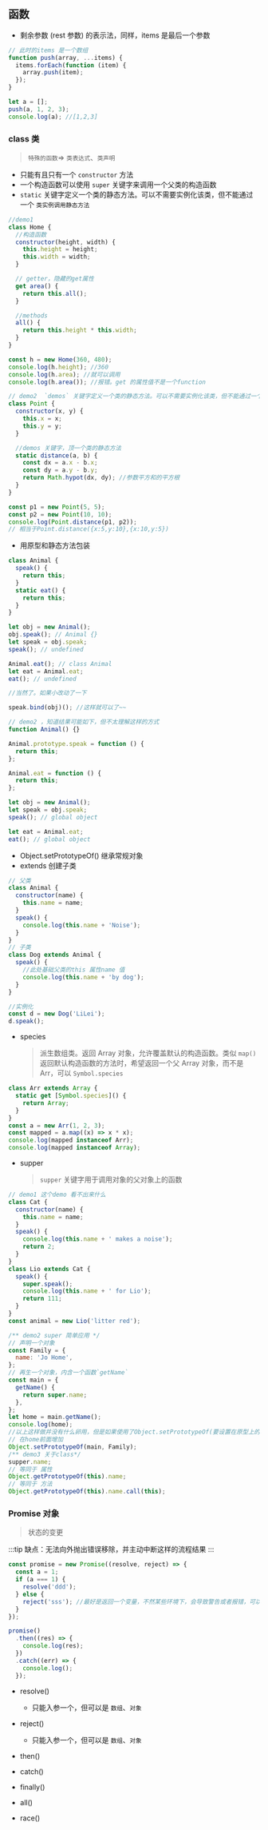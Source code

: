 ## 函数

- 剩余参数 (rest 参数) 的表示法，同样，items 是最后一个参数

```js
// 此时的items 是一个数组
function push(array, ...items) {
  items.forEach(function (item) {
    array.push(item);
  });
}

let a = [];
push(a, 1, 2, 3);
console.log(a); //[1,2,3]
```

### class 类

> `特殊的函数`=> `类表达式`、`类声明`

- 只能有且只有一个 `constructor` 方法
- 一个构造函数可以使用 `super` 关键字来调用一个父类的构造函数
- `static` 关键字定义一个类的静态方法。可以不需要实例化该类，但不能通过一个 `类实例调用静态方法`

```js
//demo1
class Home {
  //构造函数
  constructor(height, width) {
    this.height = height;
    this.width = width;
  }

  // getter，隐藏的get属性
  get area() {
    return this.all();
  }

  //methods
  all() {
    return this.height * this.width;
  }
}

const h = new Home(360, 480);
console.log(h.height); //360
console.log(h.area); //就可以调用
console.log(h.area()); //报错。get 的属性值不是一个function

// demo2  `demos` 关键字定义一个类的静态方法。可以不需要实例化该类，但不能通过一个`类实例调用静态方法`
class Point {
  constructor(x, y) {
    this.x = x;
    this.y = y;
  }

  //demos 关键字，顶一个类的静态方法
  static distance(a, b) {
    const dx = a.x - b.x;
    const dy = a.y - b.y;
    return Math.hypot(dx, dy); //参数平方和的平方根
  }
}

const p1 = new Point(5, 5);
const p2 = new Point(10, 10);
console.log(Point.distance(p1, p2));
// 相当于Point.distance({x:5,y:10},{x:10,y:5})
```

- 用原型和静态方法包装

```js
class Animal {
  speak() {
    return this;
  }
  static eat() {
    return this;
  }
}

let obj = new Animal();
obj.speak(); // Animal {}
let speak = obj.speak;
speak(); // undefined

Animal.eat(); // class Animal
let eat = Animal.eat;
eat(); // undefined

//当然了。如果小改动了一下

speak.bind(obj)(); //这样就可以了~~

// demo2 ，知道结果可能如下，但不太理解这样的方式
function Animal() {}

Animal.prototype.speak = function () {
  return this;
};

Animal.eat = function () {
  return this;
};

let obj = new Animal();
let speak = obj.speak;
speak(); // global object

let eat = Animal.eat;
eat(); // global object
```

- Object.setPrototypeOf() 继承常规对象
- extends 创建子类

```js
// 父类
class Animal {
  constructor(name) {
    this.name = name;
  }
  speak() {
    console.log(this.name + 'Noise');
  }
}
// 子类
class Dog extends Animal {
  speak() {
    //此处基础父类的this 属性name 值
    console.log(this.name + 'by dog');
  }
}

//实例化
const d = new Dog('LiLei');
d.speak();
```

- species
  > 派生数组类。返回 Array 对象，允许覆盖默认的构造函数。类似 `map()` 返回默认构造函数的方法时，希望返回一个父 Array 对象，而不是 Arr，可以 `Symbol.species`

```js
class Arr extends Array {
  static get [Symbol.species]() {
    return Array;
  }
}
const a = new Arr(1, 2, 3);
const mapped = a.map((x) => x * x);
console.log(mapped instanceof Arr);
console.log(mapped instanceof Array);
```

- supper
  > `supper` 关键字用于调用对象的父对象上的函数

```js
// demo1 这个demo 看不出来什么
class Cat {
  constructor(name) {
    this.name = name;
  }
  speak() {
    console.log(this.name + ' makes a noise');
    return 2;
  }
}
class Lio extends Cat {
  speak() {
    super.speak();
    console.log(this.name + ' for Lio');
    return 111;
  }
}
const animal = new Lio('litter red');

/** demo2 super 简单应用 */
// 声明一个对象
const Family = {
  name: 'Jo Home',
};
// 再生一个对象，内含一个函数`getName`
const main = {
  getName() {
    return super.name;
  },
};
let home = main.getName();
console.log(home);
//以上这样做并没有什么卵用，但是如果使用了Object.setPrototypeOf(要设置在原型上的对象，prototype)
// 在home前面增加
Object.setPrototypeOf(main, Family);
/** demo3 关于class*/
supper.name;
// 等同于 属性
Object.getPrototypeOf(this).name;
// 等同于 方法
Object.getPrototypeOf(this).name.call(this);
```

### Promise 对象

> 状态的变更

:::tip
缺点：无法向外抛出错误移除，并主动中断这样的流程结果
:::

```js
const promise = new Promise((resolve, reject) => {
  const a = 1;
  if (a === 1) {
    resolve('ddd');
  } else {
    reject('sss'); //最好是返回一个变量，不然某些环境下，会导致警告或者报错，可以是字符串、数组、对象，但只能是一个参数
  }
});

promise()
  .then((res) => {
    console.log(res);
  })
  .catch((err) => {
    console.log();
  });
```

- resolve()

  - 只能入参一个，但可以是 `数组`、`对象`

- reject()

  - 只能入参一个，但可以是 `数组`、`对象`

- then()

- catch()

- finally()

- all()

- race()
